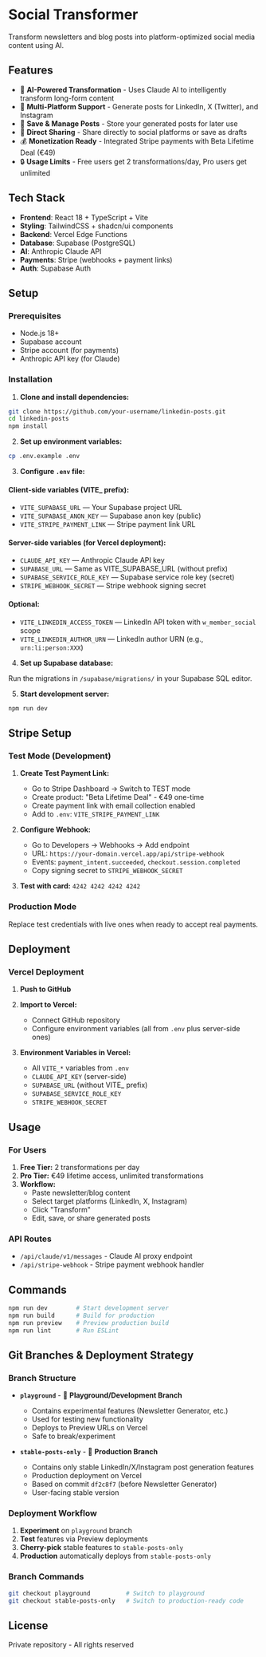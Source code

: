 # Social Transformer

Transform newsletters and blog posts into platform-optimized social media content using AI.

## Features

- 🤖 **AI-Powered Transformation** - Uses Claude AI to intelligently transform long-form content
- 📱 **Multi-Platform Support** - Generate posts for LinkedIn, X (Twitter), and Instagram
- 💾 **Save & Manage Posts** - Store your generated posts for later use
- 🚀 **Direct Sharing** - Share directly to social platforms or save as drafts
- 💰 **Monetization Ready** - Integrated Stripe payments with Beta Lifetime Deal (€49)
- 🔒 **Usage Limits** - Free users get 2 transformations/day, Pro users get unlimited

## Tech Stack

- **Frontend**: React 18 + TypeScript + Vite
- **Styling**: TailwindCSS + shadcn/ui components
- **Backend**: Vercel Edge Functions
- **Database**: Supabase (PostgreSQL)
- **AI**: Anthropic Claude API
- **Payments**: Stripe (webhooks + payment links)
- **Auth**: Supabase Auth

## Setup

### Prerequisites

- Node.js 18+
- Supabase account
- Stripe account (for payments)
- Anthropic API key (for Claude)

### Installation

1. **Clone and install dependencies:**
```bash
git clone https://github.com/your-username/linkedin-posts.git
cd linkedin-posts
npm install
```

2. **Set up environment variables:**
```bash
cp .env.example .env
```

3. **Configure `.env` file:**

#### Client-side variables (VITE_ prefix):
- `VITE_SUPABASE_URL` — Your Supabase project URL
- `VITE_SUPABASE_ANON_KEY` — Supabase anon key (public)
- `VITE_STRIPE_PAYMENT_LINK` — Stripe payment link URL

#### Server-side variables (for Vercel deployment):
- `CLAUDE_API_KEY` — Anthropic Claude API key
- `SUPABASE_URL` — Same as VITE_SUPABASE_URL (without prefix)
- `SUPABASE_SERVICE_ROLE_KEY` — Supabase service role key (secret)
- `STRIPE_WEBHOOK_SECRET` — Stripe webhook signing secret

#### Optional:
- `VITE_LINKEDIN_ACCESS_TOKEN` — LinkedIn API token with `w_member_social` scope
- `VITE_LINKEDIN_AUTHOR_URN` — LinkedIn author URN (e.g., `urn:li:person:XXX`)

4. **Set up Supabase database:**

Run the migrations in `/supabase/migrations/` in your Supabase SQL editor.

5. **Start development server:**
```bash
npm run dev
```

## Stripe Setup

### Test Mode (Development)

1. **Create Test Payment Link:**
   - Go to Stripe Dashboard → Switch to TEST mode
   - Create product: "Beta Lifetime Deal" - €49 one-time
   - Create payment link with email collection enabled
   - Add to `.env`: `VITE_STRIPE_PAYMENT_LINK`

2. **Configure Webhook:**
   - Go to Developers → Webhooks → Add endpoint
   - URL: `https://your-domain.vercel.app/api/stripe-webhook`
   - Events: `payment_intent.succeeded`, `checkout.session.completed`
   - Copy signing secret to `STRIPE_WEBHOOK_SECRET`

3. **Test with card:** `4242 4242 4242 4242`

### Production Mode

Replace test credentials with live ones when ready to accept real payments.

## Deployment

### Vercel Deployment

1. **Push to GitHub**

2. **Import to Vercel:**
   - Connect GitHub repository
   - Configure environment variables (all from `.env` plus server-side ones)

3. **Environment Variables in Vercel:**
   - All `VITE_*` variables from `.env`
   - `CLAUDE_API_KEY` (server-side)
   - `SUPABASE_URL` (without VITE_ prefix)
   - `SUPABASE_SERVICE_ROLE_KEY`
   - `STRIPE_WEBHOOK_SECRET`

## Usage

### For Users

1. **Free Tier:** 2 transformations per day
2. **Pro Tier:** €49 lifetime access, unlimited transformations
3. **Workflow:**
   - Paste newsletter/blog content
   - Select target platforms (LinkedIn, X, Instagram)
   - Click "Transform"
   - Edit, save, or share generated posts

### API Routes

- `/api/claude/v1/messages` - Claude AI proxy endpoint
- `/api/stripe-webhook` - Stripe payment webhook handler

## Commands

```bash
npm run dev        # Start development server
npm run build      # Build for production
npm run preview    # Preview production build
npm run lint       # Run ESLint
```

## Git Branches & Deployment Strategy

### Branch Structure

- **`playground`** - 🧪 **Playground/Development Branch**
  - Contains experimental features (Newsletter Generator, etc.)
  - Used for testing new functionality
  - Deploys to Preview URLs on Vercel
  - Safe to break/experiment

- **`stable-posts-only`** - 🎯 **Production Branch**
  - Contains only stable LinkedIn/X/Instagram post generation features
  - Production deployment on Vercel
  - Based on commit `df2c8f7` (before Newsletter Generator)
  - User-facing stable version

### Deployment Workflow

1. **Experiment** on `playground` branch
2. **Test** features via Preview deployments
3. **Cherry-pick** stable features to `stable-posts-only`
4. **Production** automatically deploys from `stable-posts-only`

### Branch Commands

```bash
git checkout playground          # Switch to playground
git checkout stable-posts-only   # Switch to production-ready code
```

## License

Private repository - All rights reserved
